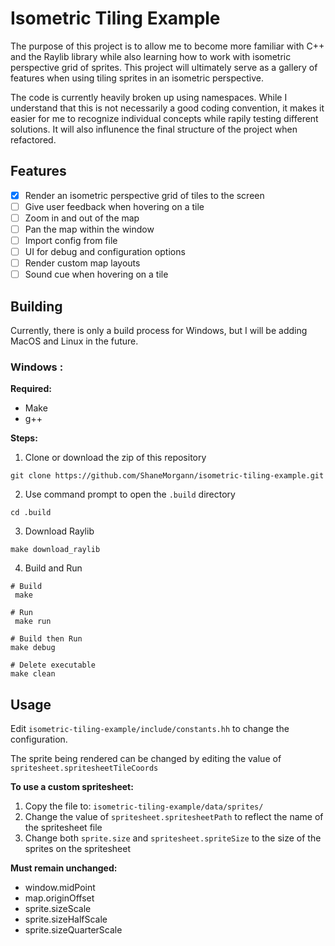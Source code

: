 # Isometric Tiling Example
The purpose of this project is to allow me to become more familiar with C++ and the Raylib library while also learning how to work with isometric perspective grid of sprites. This project will ultimately serve as a gallery of features when using tiling sprites in an isometric perspective.

The code is currently heavily broken up using namespaces. While I understand that this is not necessarily a good coding convention, it makes it easier for me to recognize individual concepts while rapily testing different solutions. It will also influnence the final structure of the project when refactored.

## Features
- [x] Render an isometric perspective grid of tiles to the screen
- [ ] Give user feedback when hovering on a tile
- [ ] Zoom in and out of the map
- [ ] Pan the map within the window
- [ ] Import config from file
- [ ] UI for debug and configuration options
- [ ] Render custom map layouts
- [ ] Sound cue when hovering on a tile

## Building

Currently, there is only a build process for Windows, but I will be adding MacOS and Linux in the future.

### Windows :
**Required:**
- Make
- g++

**Steps:**
1. Clone or download the zip of this repository
```
git clone https://github.com/ShaneMorgann/isometric-tiling-example.git
```

2. Use command prompt to open the `.build` directory
````
cd .build
````

3. Download Raylib
````
make download_raylib
````

4. Build and Run
````
# Build
 make

# Run
 make run

# Build then Run
make debug

# Delete executable
make clean
````

## Usage
Edit `isometric-tiling-example/include/constants.hh` to change the configuration.

The sprite being rendered can be changed by editing the value of `spritesheet.spritesheetTileCoords`

**To use a custom spritesheet:**
1. Copy the file to: `isometric-tiling-example/data/sprites/`
2. Change the value of `spritesheet.spritesheetPath` to reflect the name of the spritesheet file
3. Change both `sprite.size` and `spritesheet.spriteSize` to the size of the sprites on the spritesheet

**Must remain unchanged:**
- window.midPoint
- map.originOffset
- sprite.sizeScale
- sprite.sizeHalfScale
- sprite.sizeQuarterScale